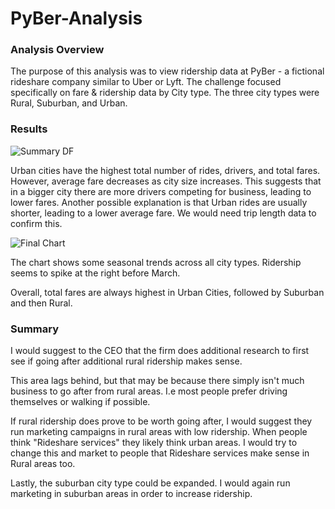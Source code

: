# PyBer-Analysis


### Analysis Overview

The purpose of this analysis was to view ridership data at PyBer - a fictional rideshare company similar to Uber or Lyft. The challenge focused specifically on fare & ridership data by City type. The three city types were Rural, Suburban, and Urban. 

### Results

![Summary DF](C:\Users\tbrec\Data_Analysis\Homework_Repos\PyBer-Analysis\Resources\SummaryDF.png)

Urban cities have the highest total number of rides, drivers, and total fares. However, average fare decreases as city size increases. This suggests that in a bigger city there are more drivers competing for business, leading to lower fares. Another possible explanation is that Urban rides are usually shorter, leading to a lower average fare. We would need trip length data to confirm this. 

![Final Chart](C:\Users\tbrec\Data_Analysis\Homework_Repos\PyBer-Analysis\Resources\FinalFig.png)



The chart shows some seasonal trends across all city types. Ridership seems to spike at the right before March.

Overall, total fares are always highest in Urban Cities, followed by Suburban and then Rural.

### Summary

I would suggest to the CEO that the firm does additional research to first see if going after additional rural ridership makes sense. 

This area lags behind, but that may be because there simply isn't much business to go after from rural areas. I.e most people prefer driving themselves or walking if possible. 

If rural ridership does prove to be worth going after, I would suggest they run marketing campaigns in rural areas with low ridership. When people think "Rideshare services" they likely think urban areas. I would try to change this and market to people that Rideshare services make sense in Rural areas too. 

Lastly, the suburban city type could be expanded. I would again run marketing in suburban areas in order to increase ridership. 
